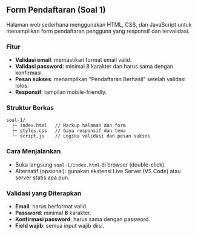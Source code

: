 ## Form Pendaftaran (Soal 1)

Halaman web sederhana menggunakan HTML, CSS, dan JavaScript untuk menampilkan form pendaftaran pengguna yang responsif dan tervalidasi.

### Fitur
- **Validasi email**: memastikan format email valid.
- **Validasi password**: minimal 8 karakter dan harus sama dengan konfirmasi.
- **Pesan sukses**: menampilkan "Pendaftaran Berhasil" setelah validasi lolos.
- **Responsif**: tampilan mobile-friendly.

### Struktur Berkas
```
soal-1/
  ├─ index.html   // Markup halaman dan form
  ├─ styles.css   // Gaya responsif dan tema
  └─ script.js    // Logika validasi dan pesan sukses
```

### Cara Menjalankan
- Buka langsung `soal-1/index.html` di browser (double-click).
- Alternatif (opsional): gunakan ekstensi Live Server (VS Code) atau server statis apa pun.

### Validasi yang Diterapkan
- **Email**: harus berformat valid.
- **Password**: minimal **8** karakter.
- **Konfirmasi password**: harus sama dengan password.
- **Field wajib**: semua input wajib diisi.


